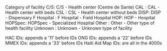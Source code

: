 Category of facility C/S: C/S - Health center (Centre de Sante) 
CAL : CAL - Health center with beds 
CSL : CSL - Health center without beds 
DISP: DISP - Dispensary 
F Hospital : F Hospital - Field Hospital 
HOP: HOP - Hospital 
HOPSpec: HOPSpec - Specialized Hospital 
Other : Other - Other type of health facility 
Unknown : Unknown - Unknown type of facility

HAC IDs: appends a '11' before IDs
ONG IDs: appends a '22' before IDs
MMEX IDs: appends a '33' before IDs
Haiti Aid Map IDs: are all in the 4000s


